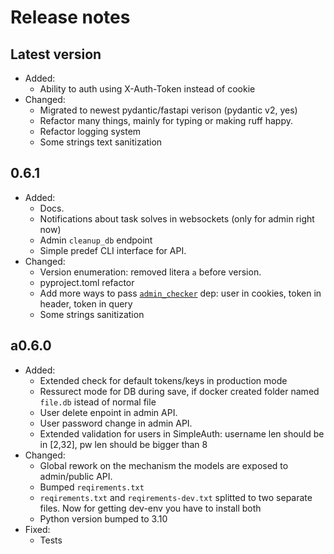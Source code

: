 # Release notes

## Latest version

- Added:
  - Ability to auth using X-Auth-Token instead of cookie
- Changed:
  - Migrated to newest pydantic/fastapi verison (pydantic v2, yes)
  - Refactor many things, mainly for typing or making ruff happy.
  - Refactor logging system
  - Some strings text sanitization

## 0.6.1

- Added:
  - Docs.
  - Notifications about task solves in websockets (only for admin right now)
  - Admin `cleanup_db` endpoint
  - Simple predef CLI interface for API.
- Changed:
  - Version enumeration: removed litera `a` before version.
  - pyproject.toml refactor
  - Add more ways to pass [`admin_checker`](/app/api/admin/__init__.py#L13) dep: user in cookies, token in header, token in query
  - Some strings sanitization

## a0.6.0

- Added:
  - Extended check for default tokens/keys in production mode
  - Ressurect mode for DB during save, if docker created folder named `file.db` istead of normal file
  - User delete enpoint in admin API.
  - User password change in admin API.
  - Extended validation for users in SimpleAuth: username len should be in \[2,32\], pw len should be bigger than 8
- Changed:
  - Global rework on the mechanism the models are exposed to admin/public API.
  - Bumped `reqirements.txt`
  - `reqirements.txt` and `reqirements-dev.txt` splitted to two separate files. Now for getting dev-env you have to install both
  - Python version bumped to 3.10
- Fixed:
  - Tests

<!---

## Template

- Added:
  - A
- Changed:
  - B
- Depricated:
  - C
- Deleted:
  - E
- Fixed:
  - F
- Security:
  - G

-->
